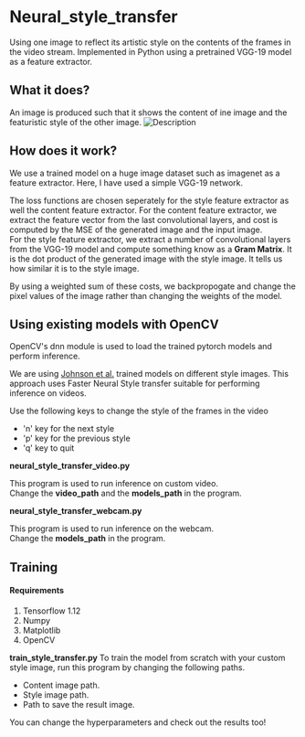 # Neural_style_transfer
Using one image to reflect its artistic style on the contents of the frames in the video stream. Implemented in Python using a pretrained VGG-19 model as a feature extractor.

## What it does?

An image is produced such that it shows the content of ine image and the featuristic style of the other image.
![Description](https://storage.googleapis.com/groundai-web-prod/media%2Fusers%2Fuser_14%2Fproject_331179%2Fimages%2Fx2.png)

## How does it work?

We use a trained model on a huge image dataset such as imagenet as a feature extractor. Here, I have used a simple VGG-19 network.</br>

The loss functions are chosen seperately for the style feature extractor as well the content feature extractor.
For the content feature extractor, we extract the feature vector from the last convolutional layers, and cost is computed by the MSE of the generated image and the input image. </br>
For the style feature extractor, we extract a number of convolutional layers from the VGG-19 model and compute something know as a **Gram Matrix**. It is the dot product of the generated image with the style image. It tells us how similar it is to the style image.</br>

By using a weighted sum of these costs, we backpropogate and change the pixel values of the image rather than changing the weights of the model.


## Using existing models with OpenCV

OpenCV's dnn module is used to load the trained pytorch models and perform inference.</br>

We are using [Johnson et al.](https://github.com/jcjohnson/fast-neural-style) trained models on different style images. This approach uses Faster Neural Style transfer suitable for performing inference on videos. </br>

Use the following keys to change the style of the frames in the video
- 'n' key for the next style
- 'p' key for the previous style
- 'q' key to quit

**neural_style_transfer_video.py**

This program is used to run inference on custom video. </br> 
Change the **video_path** and the **models_path** in the program.</br>

**neural_style_transfer_webcam.py**

This program is used to run inference on the webcam. </br>
Change the **models_path** in the program.</br>

## Training

#### Requirements

1. Tensorflow 1.12 </br>
2. Numpy </br>
3. Matplotlib </br>
4. OpenCV </br>

**train_style_transfer.py**
To train the model from scratch with your custom style image, run this program by changing the following paths. 

* Content image path.
* Style image path.
* Path to save the result image.

You can change the hyperparameters and check out the results too!
